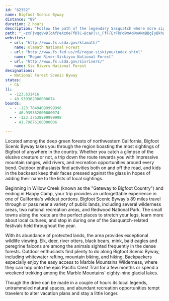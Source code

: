 ```yaml
---
id: "62352"
name: Bigfoot Scenic Byway
distance: "89"
duration: 2 hours
description: "Follow the path of the legendary Sasquatch where more sightings have been reported than anywhere else on earth.  If your search for Bigfoot proves fruitless, you'll find plenty more to keep you entertained."
path: "_~zxFjwqqVwD[oAf@eXzOeFfD}C~Bca@|\\_FfF{ErFk@d@mAd@oANmBBg[yBkh@uHiHoCiE{@gSeCcBBiCd@iSnK_ARs@@u@MeAe@gBmB_As@qCgAeB_BcAm@sBUcCb@mHJ}AOiCs@qCsBmGoHiC_ByAYiA?kFd@oBj@u@@i@KyAo@yCwBgFgCu@k@}BuDi@kAm@gCyAyBI]A{@d@_ECa@_@yAoBqCwEsEiB{BcBkCoDuGyAgAiAMsAFo@^iAlAcEfJm@lDO~DHx@P~@n@fBvAjCr@lBH~A?`EQzDFxAhB~IbAbBZ|@lD`NNrBGhGaApGU`FSdA_@bAiC|DmG|DiApAm@rA[d@m@f@_C|@mBnAeAd@}@?qAUeANo@AsGkEe@MwBAe@KmCmC}EwC_@o@cAkEsA{COwAd@{DBsAZgDrBoMHcBAmBOy@qAkCa@g@i@YgAYeCSoADmBd@iCu@kL\\cCXm@M{@i@aGAU@sAv@yA?qAV{B~@gErAcAfAmBfEaAxAOd@MrAB~@^rAfAxApAlC|AfAd@|@rAtDt@~CH~@EtCHdG?x@YfAo@xAs@r@mD|A}EfDoC~BaGzGsBlCeHzNeFhLgFlKmV~h@_A`B{B`C{DlCoPfJq@d@uBlCsE~Do@^aA@_FyBmAGoPrE_h@nMkBd@kBx@cDrBsCxCi^zl@cC~BuAr@gCr@ij@rHic@rGsAIoA[qDeB_Bc@wBIoCn@sA~@gDvDaM|N{QtScNjPoD|DcFfEiPfMcDlA}AXyC^iAE}@QiBqA}AoBkBgEmBsFsCiNsAmEsBeD}A_B{CmBaG{B}DqByDoCqEqEyAaA_AWyCS{HgEgBaByB}AcHgD{D_@eBgAwB@aBg@wAEuB^}D^gCdAyDxCaKlB}@`@iCKc@DyAp@U?yCe@gBDmASg@Rs@dAc@^cADa@UgDmCmEiB_@_@e@eAy@kDsAy@o@Ki@wDWkD[s@_@SUCs@VsDfFo@^c@Fo@?mBVUEqA_Ao@G{Ch@}@A_@Q{@uA_A?eAz@oApEcBdBkAx@gB`B_Ad@q@NuCPUEi@_@eAgCmAqAYmAg@gA}@e@s@Q_AaAmCAyBkAcFmBoHCeBe@i@m@o@{AI_@@qCK{@_@g@c@We@Ao@Ze@z@aArCA~CCVe@r@c@Pc@EiEkBeBkCsAuAmAm@kAO]]cEmIcBeFk@k@m@Ec@Po@vBY^i@NiBGoCt@yAhA}An@m@xA_A|@[Li@Fs@G_@WsB{Bg@G[JQHYx@TbCEf@S`@WVaEl@s@b@eAzAc@RqH~A_Al@_A\\wBRuBzAc@TiCZc@`@St@e@zDqA`Hk@jA_@f@e@^qBXsL~F}Af@oAL}DkAyAZ}BlAYTYpAH~@h@zBHx@Cv@UfAQ\\eCbCkA~A}@x@sClBo@p@m@dAeAbFu@xBi@jDqBxDu@rCoAxB_@tAIbBUrA_@t@g@h@kAh@iBj@{F?aOzB}B|@qFjDeBR}D@wBv@_@@yFm@{Bs@o@ImHc@cDXe@LmA`A_ApAs@RqJg@i@mBUqCoAaDi@eCSoBXgGBoCWmAeAuB_@_BE_B`@wNr@eRNwGO_DS_BUaAuDsJ]gAUqASaDC}B|@uM?}AUsH@}@f@uGM_BUeA_@aAy@{@sEuB}AmA}FcHm@qAQuCi@kBcAgBe@e@qAe@eE[}Ci@}Bm@uAaAm@w@yBuFi@cAsCoDgBeD_CoFuAyGa@gAkA_B_Bm@mEq@eKmCqFaAoCkAsBsA{FgCeBeAu@w@]i@sCqMi@sBs@oAcFwFc@[yBw@eCSuFGeCc@}Ao@_BwAyBaCkEsDoG_EqHgGqBgA}@AqAZuLhHwHhFiBfCy@bBc@pAe@fFY`B_CxG}AjB{G`EkA^sC?yBWwCcAu@KaGl@gAEaAYaGeD}EoAsAK}CRo@EcBSiAe@_CaBqIkHyB{AcE{EgEwGmD{DsBuDu@y@eAe@sCQ}@QqGiB}EwBoAaAiA{A]w@e@yBy@sFy@mGiAiFEyAJ{HEkCe@yEm@_De@aBw@sBoFgJqKeUmByEoAaF}@_HUuC?i@~@gIBoHPeEAs@WgBK_@_A{A_KqIo@mBsCuGu@gCYqCEiGGm@qAmFQsBvAwZO_DUy@q@cAaA}@aE}CkAm@iBKyB^aA?mAU{CuAiAGkEDuARyBv@iA@eK{CwAM_AFoA`@sEpCiBx@uJzAwC\\uDF}Ao@e@i@y@iBO_AOcDWoA_EsH]aAKy@C}@LmBxBqU?gJ^eE?aAKeAsBeHIoBDmCGyASw@gCiFe@gBWeIa@kBsAsEo@yAcA{AiCaCiAgBi@eBiA_H]gA}CuGa@_CO_BDgEIgBe@yBi@_BqFaLu@kAcB{AwHkDaJsCqK{B}By@cEqB}Cm@_Ac@}CgBmEiGeA_Cm@yCi@aE[wE@oIKaCmC{XK}FTsLDuHi@wB{@aBw@s@iDsAwAeAgAmBm@yBS_BuBac@i@mGiAgEiCsGkEaM_@yAeAaLiBk[S{Ac@iBi@mAq@aA}A}AuJiDeBy@o@i@uAmBwP__@u@gAy@s@}Ay@m@QqAMiADmCr@uIlDyAFiBUu@SqAcAuBgDiAsAiDmD_@Q}EmA_ImE_B_@s@?o@LgH~Bo@^c@XiBrCmBlAuAPoAQo@Uc@]}@gAq@sBaAiJUeAs@kBu@gAi@e@oNsIeAgBcCuGgEsJiAsAiEgEwDeGyAeAwBoBkC_BqFqB}Au@sKqGcCiA{GmBgBcAkAe@cF[eGDmIt@}EJwCj@cCCoBScEd@mD[cACeAQcAo@mD}CiBoAsAMyA@mASiAe@eCyA{EgAgCeB{CkAoBcCi@qAO_A?y@HaAj@qDHeADcCKcASy@mCoHiAeCg@m@q@_@m@WsVcCq@c@cNuNuAs@i@KwAEeBd@gHfF_Bj@oAJmAKiA_@m@a@aBmBcAy@iAq@}Ak@iBSs@@mHp@wD_@mEfAuAh@}@f@kApAs@`A}CfNy@fBs@dAyBtAcBd@iCDcFWmDa@mDRwA\\u@X_BlAoAtAgBxCkAjAmA\\w@BsEm@{A?{HvB}HfBwEdCya@tRoBFcDW}@DsF~@qDRqKAmASo@Ym@i@uDiEu@k@qBm@u@Es@D_UtDyALyBAkMyB{BJ{Ad@}DfBmI~C}@@aFQgS{AaFRcC\\wAl@}HnEkD|AiGzFy@`@uATaAEk@QaJaEyCw@qBScDEmIe@wBJiE~AaHxDk@l@m@~@eBlFqAtBu@p@mAj@aAXy@FcAG}B_AsDuCi@y@_@cAu@_EYkIy@yFW}BGiCZuIKwDo@uCwAcDe@u@oAsA}@c@gBOuARgCx@ed@fKy@ZsGpEiBl@mAE}@e@u@o@yBqDcBgBuA_As@_@u@M}@IuGVyFEwFPkHFaB`@y@d@sAnAcAtAwH|Qs@dD}DdUs@vFkAhNi@~Ao@`As@j@eA`@wBVu@_@wF{DmBw@uAKy@DgBj@kDxB}SzNkDfCmExE{@n@{H|DoAN}ENg@Fa@RwAxAi@dAoE`Ms@tAu@|@mEdDeCnAqSrCcIYcA?iAPyRtIoItFu@^yAVy@FmDg@cDEoIgAuAK}DJeC`@gBjAeAlA_HfPeAfByBz@sFHmALkOlFiBRm@GyBq@gJoDkIwCoAUgAI{N?gL_BsPoCgKe@eTwAgOaBmCFkIv@oFrAqB~@eS|LyCjAiBJcAQsAm@eAaAy@kAs@eCc@iHUkAiAaBWSuEkC}ACeD\\gHtA}EMy@BkGdAyEh@u@BcNw@wAY_DaByAe@{@EqCRmFDcC\\}DtAgGfB_@VsApAs@tAqDnJaClDmDxCiBbDm@t@kB`BwBjCoArB}DtKiAxAi@^cBd@gCEaBWgABuAZmAhA_A~A]tBAlCr@lH?~@?x@S~Ae@xA}@jAc@Z_Bp@_AX_AFcBQoAu@qFuHgH_Iw@gBU_AKyBDgBX_Bx@eDXmBGaHV{DMmC_BeLEs@?_DTgD?mAI_AUw@]}@[k@kKyGeCgDi@gAYcAw@yE_@{CKsBIoDUqBm@qBk@{@iAs@yA]m@AyD`@mA?_AMcBy@oAaBo@sBMq@OgBEyC_@gESgAo@wBs@uAcBeC{AqAsB_AsD_@cCVgA^kAr@{RvOqDvBiBRmAEoBe@cCgAqFaDiAcAyAoBu@gBYuAMmBa@mXSkBUkAm@sAo@y@uKaJoEgDoCkA}MuDyBqAiEuDy@gBcByFYm@}@kAyC{CoBwAgBs@uCKaASuDyB}@gA_@_A]mBM_EsAcS}@sJs@uFAyAD_Ax@yE@aBGgAc@mBcGgP]wAUuB?yB^aH?kCIaAeA_EGgAFsFGwAaA{DaAiH_AwBiAmA_A_@sEYsAe@u@g@wD_EeAs@eA_@{BS_Gj@}@EwAYq_@oUcCeAoEg@uBIu@HcBx@_DfDaGzBgBJoGAwFXuFDcHk@sDEmEJsBYgEQq@SaEyCi@WyBg@wCWcBc@cBw@}PaOgAkAsAgCkA{Dw@kBsEuG}JcPwD_Fs@{Bc@yC_@eAa@s@g@e@_BeAiP_CmEgAeDgAy@k@q@s@uCyDgAgBaAgCaBsKk@gH_@yBcAmCkHuO_ByCwGmHe@u@m@kAyAaFo@eBe@s@s@q@kBy@u@AiALyI`CmBp@_Al@_AbAmAbBwBvFkAxBiBlBeCrBaAXeAFiMMoCR_ARmAd@yBpAaG`FiBlAqTtJu@h@qA|AmA|CgC`Io@xAi@l@yBdAyCXgG?qBg@eF_CkC_@kB?cALqEpAiDlBmD`BaEl@iHj@kA?kBMgKkB_BD{Al@eDlEoAjAsAj@wCLeBMsA]kE{BqAgAkKaLy@o@mAc@oC?wExBmGrAcB?iBk@iBqAsBaCwBuDcB_Ei@mBq@yESeCEsDO{Bm@}BeA{A]YgI{D_Bk@yAYwC?_BKaH{BuCw@uCaBaA_A_AkAsA{Cc@wBEgADyCr@mJ^{DdBaLNaDAkBWaD_AuF[kAmA_CeDeDsJkOsCyCyI{KmAkBu@yA{DiOiAsDoD{GsAgDoF_IkGiN_AuAgCkC_@m@mBqEiDaD]e@}BaGkCmDaCsAoB]q@HkFhAaHp@sBEcEoAq@k@}@mAcAkCuAiHo@wBa@{De@mBo@wAy@eA}@s@yAQk@JkB|@yB`B_CzBsE|FsBtAgCv@cJhAeH^uAn@cBzAc@|AIr@?xALxBCrCOlAy@bB_Aj@iCh@cAb@iAbAoAfBwAxAeB~@cAR}A@y@G{Ak@iAo@{XcSeReOaYeOiE}BgBi@aLCcAQiC_AsCuBmIoJiAkC{A{Hy@sFKmDUiPIsAYaCsC_K{H{QuCmGmBoCsBmBu@i@cCcA}Bk@i@Ck@?_BV}@AeB]{Bs@"
websites:
  - url: "http://www.fs.usda.gov/klamath/"
    name: Klamath National Forest
  - url: "http://www.fs.fed.us/r6/rogue-siskiyou/index.shtml"
    name: "Rogue River-Siskiyou National Forest"
  - url: "http://www.fs.usda.gov/sixrivers/"
    name: Six Rivers National Forest
designations:
  - National Forest Scenic Byway
states:
  - CA
ll:
  - -123.631416
  - 40.939362000000074
bounds:
  - - -123.70494099999996
    - 40.939362000000074
  - - -123.37538899999998
    - 41.79676100000006

---
```


<p>Located among the deep green forests of northwestern California,
Bigfoot Scenic Byway takes you through the region boasting the most
sightings of Bigfoot of anywhere in the country. Whether you catch
a glimpse of the elusive creature or not, a trip down the route
rewards you with impressive mountain ranges, wild rivers, and
recreation opportunities around every bend. Outdoor enthusiasts
find activities both on and off the road, and kids in the backseat
keep their faces pressed against the glass in hopes of adding their
name to the lists of local sightings.</p>
<p>Beginning in Willow Creek (known as the "Gateway to Bigfoot
Country") and ending in Happy Camp, your trip provides an
unforgettable experience in one of California's wildest portions.
Bigfoot Scenic Byway's 89 miles travel through or pass near a
variety of public lands, including several wilderness areas, two
national recreation areas, and Redwood National Park. The small
towns along the route are the perfect places to stretch your legs,
learn more about local cultures, and stop in during one of the
Sasquatch-related festivals held throughout the year.</p>
<p>With its abundance of protected lands, the area provides
exceptional wildlife viewing. Elk, deer, river otters, black bears,
mink, bald eagles and peregrine falcons are among the animals
sighted frequently in the dense forests. Outdoor enthusiasts find
plenty to do along Bigfoot Scenic Byway, including whitewater
rafting, mountain biking, and hiking. Backpackers especially enjoy
the easy access to Marble Mountains Wilderness, where they can hop
onto the epic Pacific Crest Trail for a few months or spend a
weekend trekking among the Marble Mountains' eighty-nine glacial
lakes.</p>
<p>Though the drive can be made in a couple of hours its local
legends, untrammeled natural spaces, and abundant recreation
opportunities tempt travelers to alter vacation plans and stay a
little longer.</p>
